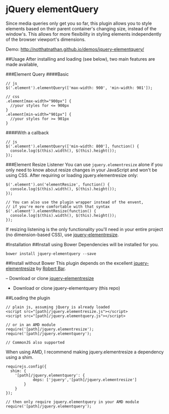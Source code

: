 # jQuery elementQuery
Since media queries only get you so far, this plugin allows you to style elements based on their parent container's changing size, instead of the window's. This allows for more flexibility in styling elements independently of the browser viewport's dimensions.

Demo: http://notthatnathan.github.io/demos/jquery-elementquery/

##Usage
After installing and loading (see below), two main features are made available, 

###Element Query
####Basic
```
// js
$('.element').elementQuery(['max-width: 900', 'min-width: 901']);

// css
.element[max-width="900px"] {
  //your styles for <= 900px
}
.element[min-width="901px"] {
  //your styles for >= 901px
}
```

####With a callback
```
// js
$('.element').elementQuery(['min-width: 800'], function() {
  console.log($(this).width(), $(this).height());
});
```

###Element Resize Listener
You can use `jquery.elementresize` alone if you only need to know about resize changes in your JavaScript and won't be using CSS. After requiring or loading jquery.elementresize only:
```
$('.element').on('elementResize', function() {
  console.log($(this).width(), $(this).height());
});

// You can also use the plugin wrapper instead of the envent,
// if you're more comfortable with that syntax
$('.element').elementResize(function() {
  console.log($(this).width(), $(this).height());
});
```

If resizing listening is the only functionality you'll need in your entire project (no dimension-based CSS), use [jquery-elementresize](https://github.com/rbtbar/jquery-elementresize).

#Installation
##Install using Bower
Dependencies will be installed for you.
```
bower install jquery-elementquery --save
```

##Install without Bower
This plugin depends on the excellent [jquery-elementresize](https://github.com/rbtbar/jquery-elementresize) by [Robert Bar](https://github.com/rbtbar).

– Download or clone [jquery-elementresize](https://github.com/rbtbar/jquery-elementresize)
- Download or clone jquery-elementquery (this repo)

##Loading the plugin
```
// plain js, assuming jQuery is already loaded
<script src="[path]/jquery.elementresize.js"></script>
<script src="[path]/jquery.elementquery.js"></script>

// or in an AMD module
require('[path]/jquery.elementresize');
require('[path]/jquery.elementquery');

// CommonJS also supported
```

When using AMD, I recommend making jquery.elementresize a dependency using a shim.
```
requirejs.config({
  shim: {
    '[path]/jquery.elementquery': {
			deps: ['jquery','[path]/jquery.elementresize']
		}
	}
});

// then only require jquery.elementquery in your AMD module
require('[path]/jquery.elementquery');
```
